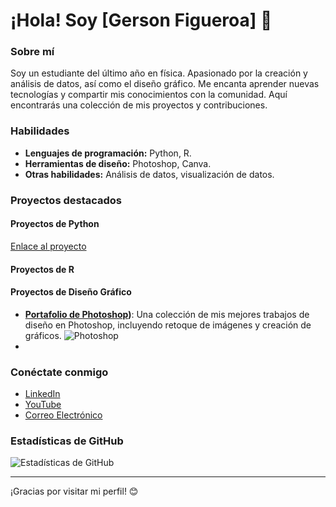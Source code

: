 # ¡Hola! Soy [Gerson Figueroa] 👋

### Sobre mí
Soy un estudiante del último año en física. Apasionado por la creación y análisis de datos, así como el diseño gráfico. Me encanta aprender nuevas tecnologías y compartir mis conocimientos con la comunidad. Aquí encontrarás una colección de mis proyectos y contribuciones.

### Habilidades
- **Lenguajes de programación:** Python, R.
- **Herramientas de diseño:** Photoshop, Canva.
- **Otras habilidades:** Análisis de datos, visualización de datos.

### Proyectos destacados

#### Proyectos de Python
[Enlace al proyecto](https://github.com/gersonfigueroa72/Proyectos-de-Python)
#### Proyectos de R

#### Proyectos de Diseño Gráfico
- **[Portafolio de Photoshop](https://drive.google.com/drive/folders/13cmbR4MaUJ6avObiSjLOqyW1e26M2itm))**: Una colección de mis mejores trabajos de diseño en Photoshop, incluyendo retoque de imágenes y creación de gráficos. ![Photoshop](https://img.shields.io/badge/-Photoshop-blue)
- 
### Conéctate conmigo
- [LinkedIn](https://www.linkedin.com/in/gerson-noé-figueroa-jiménez/)
- [YouTube](https://www.youtube.com/@gersonfigueroa_)
- [Correo Electrónico](gersonfi999@gmail.com)

### Estadísticas de GitHub
![Estadísticas de GitHub](https://github-readme-stats.vercel.app/api?username=gersonfigueroa72&show_icons=true&theme=radical)

---

¡Gracias por visitar mi perfil! 😊
